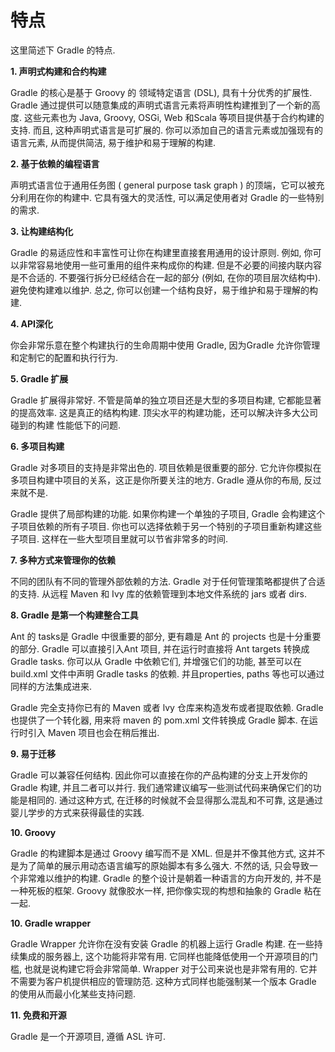 # 特点

这里简述下 Gradle 的特点.

**1. 声明式构建和合约构建**

Gradle 的核心是基于 Groovy 的
领域特定语言 (DSL), 具有十分优秀的扩展性. Gradle 通过提供可以随意集成的声明式语言元素将声明性构建推到了一个新的高度. 这些元素也为 Java, Groovy, OSGi, Web 和Scala 等项目提供基于合约构建的支持. 而且, 这种声明式语言是可扩展的.  你可以添加自己的语言元素或加强现有的语言元素, 从而提供简洁, 易于维护和易于理解的构建.


**2. 基于依赖的编程语言**

声明式语言位于通用任务图 ( general purpose task graph ) 的顶端，它可以被充分利用在你的构建中. 它具有强大的灵活性, 可以满足使用者对 Gradle 的一些特别的需求.


**3. 让构建结构化**

Gradle 的易适应性和丰富性可让你在构建里直接套用通用的设计原则. 例如, 你可以非常容易地使用一些可重用的组件来构成你的构建. 但是不必要的间接内联内容是不合适的. 不要强行拆分已经结合在一起的部分 (例如, 在你的项目层次结构中). 避免使构建难以维护. 总之, 你可以创建一个结构良好，易于维护和易于理解的构建.

**4. API深化**

你会非常乐意在整个构建执行的生命周期中使用 Gradle, 因为Gradle 允许你管理和定制它的配置和执行行为.

**5. Gradle 扩展**

Gradle 扩展得非常好.  不管是简单的独立项目还是大型的多项目构建, 它都能显著的提高效率. 
这是真正的结构构建. 顶尖水平的构建功能，还可以解决许多大公司碰到的构建 性能低下的问题.


**6. 多项目构建**

Gradle 对多项目的支持是非常出色的. 项目依赖是很重要的部分.  它允许你模拟在多项目构建中项目的关系，这正是你所要关注的地方. Gradle 遵从你的布局, 反过来就不是.

Gradle 提供了局部构建的功能. 如果你构建一个单独的子项目, Gradle 会构建这个子项目依赖的所有子项目. 你也可以选择依赖于另一个特别的子项目重新构建这些子项目. 这样在一些大型项目里就可以节省非常多的时间.

**7. 多种方式来管理你的依赖**

不同的团队有不同的管理外部依赖的方法. Gradle 对于任何管理策略都提供了合适的支持. 从远程 Maven 和 Ivy 库的依赖管理到本地文件系统的 jars 或者 dirs.

**8. Gradle 是第一个构建整合工具**

Ant 的 tasks是 Gradle 中很重要的部分, 更有趣是 Ant 的 projects 也是十分重要的部分. Gradle 可以直接引入Ant 项目, 并在运行时直接将 Ant targets 转换成 Gradle tasks.
你可以从 Gradle 中依赖它们, 并增强它们的功能, 甚至可以在 build.xml 文件中声明 Gradle tasks 的依赖.  并且properties, paths 等也可以通过同样的方法集成进来.

Gradle 完全支持你已有的 Maven 或者 lvy 仓库来构造发布或者提取依赖. Gradle 也提供了一个转化器, 用来将 maven 的 pom.xml 文件转换成 Gradle 脚本. 在运行时引入 Maven 项目也会在稍后推出.

**9. 易于迁移**

Gradle 可以兼容任何结构. 因此你可以直接在你的产品构建的分支上开发你的 Gradle 构建, 并且二者可以并行.  我们通常建议编写一些测试代码来确保它们的功能是相同的.
通过这种方式,
在迁移的时候就不会显得那么混乱和不可靠,
这是通过婴儿学步的方式来获得最佳的实践.

**10. Groovy**

Gradle 的构建脚本是通过 Groovy 编写而不是 XML.
但是并不像其他方式,
这并不是为了简单的展示用动态语言编写的原始脚本有多么强大.
不然的话,
只会导致一个非常难以维护的构建.
Gradle 的整个设计是朝着一种语言的方向开发的,
并不是一种死板的框架.
Groovy 就像胶水一样, 把你像实现的构想和抽象的 Gradle 粘在一起.

**10. Gradle wrapper**

Gradle Wrapper 允许你在没有安装 Gradle 的机器上运行 Gradle 构建.
在一些持续集成的服务器上,
这个功能将非常有用.
它同样也能降低使用一个开源项目的门槛,
也就是说构建它将会非常简单.
Wrapper 对于公司来说也是非常有用的.
它并不需要为客户机提供相应的管理防范.
这种方式同样也能强制某一个版本 Gradle 的使用从而最小化某些支持问题.

**11. 免费和开源**

Gradle 是一个开源项目, 遵循 ASL 许可.

